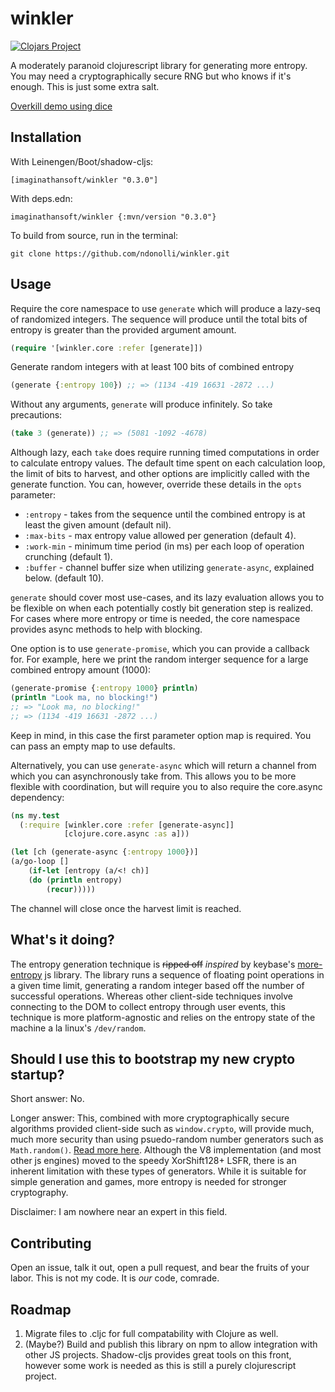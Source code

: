 # winkler
[![Clojars Project](https://img.shields.io/clojars/v/imaginathansoft/winkler.svg)](https://clojars.org/imaginathansoft/winkler)

A moderately paranoid clojurescript library for generating more entropy. You may need a cryptographically secure RNG but who knows if it's enough.  This is just some extra salt.

[Overkill demo using dice](https://winkler-demo.netlify.app/)

## Installation

With Leinengen/Boot/shadow-cljs:
```
[imaginathansoft/winkler "0.3.0"]
```

With deps.edn:
```
imaginathansoft/winkler {:mvn/version "0.3.0"}
```

To build from source, run in the terminal:

```
git clone https://github.com/ndonolli/winkler.git
```

## Usage

Require the core namespace to use `generate` which will produce a lazy-seq of randomized integers. The sequence will produce until the total bits of entropy is greater than the provided argument amount.

```clojure
(require '[winkler.core :refer [generate]])
```

Generate random integers with at least 100 bits of combined entropy
```clojure
(generate {:entropy 100}) ;; => (1134 -419 16631 -2872 ...)
```
Without any arguments, `generate` will produce infinitely. So take precautions:
```clojure
(take 3 (generate)) ;; => (5081 -1092 -4678)
```

Although lazy, each `take` does require running timed computations in order to calculate entropy values. The default time spent on each calculation loop, the limit of bits to harvest, and other options are implicitly called with the generate function.  You can, however, override these details in the `opts` parameter:
- `:entropy` - takes from the sequence until the combined entropy is at least the given amount (default nil).
- `:max-bits` - max entropy value allowed per generation (default 4).
- `:work-min` - minimum time period (in ms) per each loop of operation crunching (default 1).
- `:buffer` - channel buffer size when utilizing `generate-async`, explained below. (default 10).

`generate` should cover most use-cases, and its lazy evaluation allows you to be flexible on when each potentially costly bit generation step is realized.  For cases where more entropy or time is needed, the core namespace provides async methods to help with blocking.

One option is to use `generate-promise`, which you can provide a callback for. For example, here we print the random interger sequence for a large combined entropy amount (1000):
```clojure
(generate-promise {:entropy 1000} println)
(println "Look ma, no blocking!") 
;; => "Look ma, no blocking!"
;; => (1134 -419 16631 -2872 ...)
```
Keep in mind, in this case the first parameter option map is required.  You can pass an empty map to use defaults.

Alternatively, you can use `generate-async` which will return a channel from which you can asynchronously take from. This allows you to be more flexible with coordination, but will require 
you to also require the core.async dependency:
```clojure
(ns my.test
  (:require [winkler.core :refer [generate-async]]
            [clojure.core.async :as a]))

(let [ch (generate-async {:entropy 1000})]
(a/go-loop []
    (if-let [entropy (a/<! ch)]
    (do (println entropy)
        (recur)))))
```
The channel will close once the harvest limit is reached.

## What's it doing?

The entropy generation technique is ~~ripped off~~ *inspired* by keybase's [more-entropy](https://github.com/keybase/more-entropy) js library.  The library runs a sequence of floating point operations in a given time limit, generating a random integer based off the number of successful operations.  Whereas other client-side techniques involve connecting to the DOM to collect entropy through user events, this technique is more platform-agnostic and relies on the entropy state of the machine a la linux's `/dev/random`.

## Should I use this to bootstrap my new crypto startup?

Short answer: No.

Longer answer: This, combined with more cryptographically secure algorithms provided client-side such as `window.crypto`, will provide much, much more security than using psuedo-random number generators such as `Math.random()`. [Read more here](https://stackoverflow.com/questions/578700/how-trustworthy-is-javascripts-random-implementation-in-various-browsers).  Although the V8 implementation (and most other js engines) moved to the speedy XorShift128+ LSFR, there is an inherent limitation with these types of generators.  While it is suitable for simple generation and games, more entropy is needed for stronger cryptography.

Disclaimer: I am nowhere near an expert in this field.

## Contributing

Open an issue, talk it out, open a pull request, and bear the fruits of your labor. This is not my code. It is *our* code, comrade.

## Roadmap

1. Migrate files to .cljc for full compatability with Clojure as well. 
2. (Maybe?) Build and publish this library on npm to allow integration with other JS projects. Shadow-cljs provides great tools on this front, however some work is needed as this is still a purely clojurescript project. 
